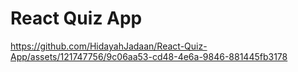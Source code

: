 # React Quiz App


https://github.com/HidayahJadaan/React-Quiz-App/assets/121747756/9c06aa53-cd48-4e6a-9846-881445fb3178

